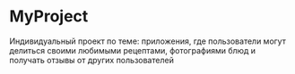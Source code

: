 # MyProject
 Индивидуальный проект по теме: приложения, где пользователи могут делиться своими любимыми рецептами, фотографиями блюд и получать отзывы от других пользователей

